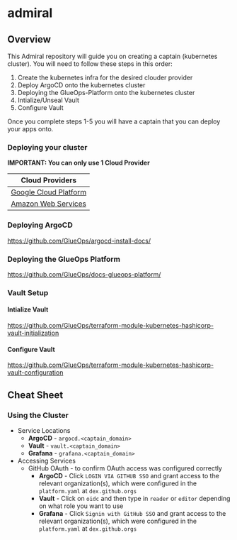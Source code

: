 # admiral

## Overview

This Admiral repository will guide you on creating a captain (kubernetes cluster). You will need to follow these steps in this order:

1) Create the kubernetes infra for the desired clouder provider
2) Deploy ArgoCD onto the kubernetes cluster
3) Deploying the GlueOps-Platform onto the kubernetes cluster
4) Intialize/Unseal Vault
5) Configure Vault

Once you complete steps 1-5 you will have a captain that you can deploy your apps onto.

### Deploying your cluster

**IMPORTANT: You can only use 1 Cloud Provider**

| Cloud Providers                                                                                   |
|---------------------------------------------------------------------------------------------------|
| [Google Cloud Platform](https://github.com/GlueOps/terraform-module-cloud-gcp-kubernetes-cluster) |
| [Amazon Web Services](https://github.com/GlueOps/terraform-module-cloud-aws-kubernetes-cluster)   |

### Deploying ArgoCD

https://github.com/GlueOps/argocd-install-docs/

### Deploying the GlueOps Platform

https://github.com/GlueOps/docs-glueops-platform/

### Vault Setup

#### Intialize Vault

https://github.com/GlueOps/terraform-module-kubernetes-hashicorp-vault-initialization

#### Configure Vault

https://github.com/GlueOps/terraform-module-kubernetes-hashicorp-vault-configuration

## Cheat Sheet

### Using the Cluster

- Service Locations
  - **ArgoCD** - `argocd.<captain_domain>`
  - **Vault** - `vault.<captain_domain>`
  - **Grafana** - `grafana.<captain_domain>`
- Accessing Services
  - GitHub OAuth - to confirm OAuth access was configured correctly
    - **ArgoCD** - Click `LOGIN VIA GITHUB SSO` and grant access to the relevant organization(s), which were configured in the `platform.yaml` at `dex.github.orgs`
    - **Vault**  - Click on `oidc` and then type in `reader` or `editor` depending on what role you want to use
    - **Grafana** - Click `Signin with GitHub SSO` and grant access to the relevant organization(s), which were configured in the `platform.yaml` at `dex.github.orgs`

